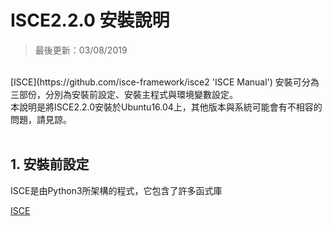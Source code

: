 # ISCE2.2.0 安裝說明

>最後更新：03/08/2019

<br>
 [ISCE](https://github.com/isce-framework/isce2 'ISCE Manual') 安裝可分為三部份，分別為安裝前設定、安裝主程式與環境變數設定。<br>
本說明是將ISCE2.2.0安裝於Ubuntu16.04上，其他版本與系統可能會有不相容的問題，請見諒。
<br><br>

## 1. 安裝前設定 
ISCE是由Python3所架構的程式，它包含了許多函式庫

[ISCE](https://github.com/isce-framework/isce2)




